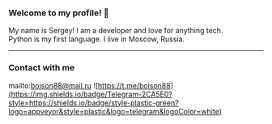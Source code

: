 ### Welcome to my profile! 👋  
My name is Sergey! I am a developer and love for anything tech.  
Python is my first language. I live in Moscow, Russia.  
***

### Contact with me
mailto:boison88@mail.ru
![https://t.me/boison88](https://img.shields.io/badge/Telegram-2CA5E0?style=https://shields.io/badge/style-plastic-green?logo=appveyor&style=plastic&logo=telegram&logoColor=white)

